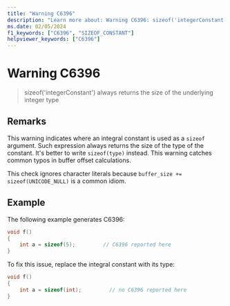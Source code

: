 ```yaml
---
title: "Warning C6396"
description: "Learn more about: Warning C6396: sizeof('integerConstant') always returns the size of the underlying integer type"
ms.date: 02/05/2024
f1_keywords: ["C6396", "SIZEOF_CONSTANT"]
helpviewer_keywords: ["C6396"]
---
```

# Warning C6396

> sizeof('integerConstant') always returns the size of the underlying integer type

## Remarks

This warning indicates where an integral constant is used as a `sizeof` argument. Such expression always returns the size of the type of the constant. It's better to write `sizeof(type)` instead. This warning catches common typos in buffer offset calculations.

This check ignores character literals because `buffer_size += sizeof(UNICODE_NULL)` is a common idiom.

## Example

The following example generates C6396:

```cpp
void f()
{  
    int a = sizeof(5);         // C6396 reported here
}
```

To fix this issue, replace the integral constant with its type:

```cpp
void f()
{  
    int a = sizeof(int);         // no C6396 reported here
}
```